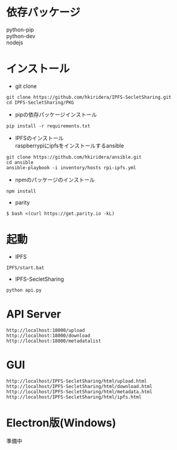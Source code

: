# 依存パッケージ
python-pip  
python-dev  
nodejs 

# インストール
- git clone
```
git clone https://github.com/hkiridera/IPFS-SecletSharing.git
cd IPFS-SecletSharing/PKG
```
- pipの依存パッケージインストール
```
pip install -r requirements.txt
```
- IPFSのインストール  
raspberrypiにipfsをインストールするansible
```
git clone https://github.com/hkiridera/ansible.git
cd ansible
ansible-playbook -i inventory/hosts rpi-ipfs.yml
```
- npmのパッケージのインストール
```
npm install
```

- parity
```
$ bash <(curl https://get.parity.io -kL)
```

# 起動
- IPFS
```
IPFS/start.bat
```
- IPFS-SecletSharing
```
python api.py
```

# API Server
```
http://localhost:18000/upload
http://localhost:18000/download
http://localhost:18000/metadatalist
```
# GUI
```
http://localhost/IPFS-SecletSharing/html/upload.html
http://localhost/IPFS-SecletSharing/html/download.html
http://localhost/IPFS-SecletSharing/html/metadata.html
http://localhost/IPFS-SecletSharing/html/ipfs.html
```


# Electron版(Windows)
準備中